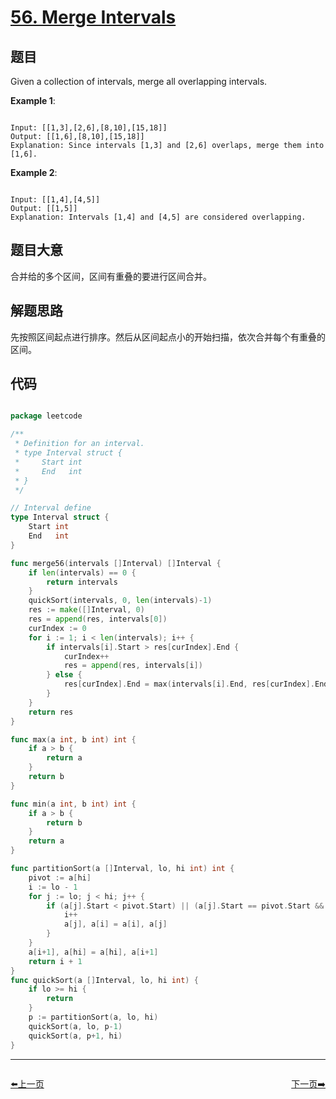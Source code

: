 # [56. Merge Intervals](https://leetcode.com/problems/merge-intervals/)

## 题目

Given a collection of intervals, merge all overlapping intervals.

**Example 1**:  

```

Input: [[1,3],[2,6],[8,10],[15,18]]
Output: [[1,6],[8,10],[15,18]]
Explanation: Since intervals [1,3] and [2,6] overlaps, merge them into [1,6].

```

**Example 2**:  

```

Input: [[1,4],[4,5]]
Output: [[1,5]]
Explanation: Intervals [1,4] and [4,5] are considered overlapping.

```

## 题目大意

合并给的多个区间，区间有重叠的要进行区间合并。


## 解题思路

先按照区间起点进行排序。然后从区间起点小的开始扫描，依次合并每个有重叠的区间。
## 代码

```go

package leetcode

/**
 * Definition for an interval.
 * type Interval struct {
 *	   Start int
 *	   End   int
 * }
 */

// Interval define
type Interval struct {
	Start int
	End   int
}

func merge56(intervals []Interval) []Interval {
	if len(intervals) == 0 {
		return intervals
	}
	quickSort(intervals, 0, len(intervals)-1)
	res := make([]Interval, 0)
	res = append(res, intervals[0])
	curIndex := 0
	for i := 1; i < len(intervals); i++ {
		if intervals[i].Start > res[curIndex].End {
			curIndex++
			res = append(res, intervals[i])
		} else {
			res[curIndex].End = max(intervals[i].End, res[curIndex].End)
		}
	}
	return res
}

func max(a int, b int) int {
	if a > b {
		return a
	}
	return b
}

func min(a int, b int) int {
	if a > b {
		return b
	}
	return a
}

func partitionSort(a []Interval, lo, hi int) int {
	pivot := a[hi]
	i := lo - 1
	for j := lo; j < hi; j++ {
		if (a[j].Start < pivot.Start) || (a[j].Start == pivot.Start && a[j].End < pivot.End) {
			i++
			a[j], a[i] = a[i], a[j]
		}
	}
	a[i+1], a[hi] = a[hi], a[i+1]
	return i + 1
}
func quickSort(a []Interval, lo, hi int) {
	if lo >= hi {
		return
	}
	p := partitionSort(a, lo, hi)
	quickSort(a, lo, p-1)
	quickSort(a, p+1, hi)
}

```
----------------------------------------------
<div style="display: flex;justify-content: space-between;align-items: center;">
<p><a href="https://books.halfrost.com/leetcode/ChapterFour/0055.Jump-Game/">⬅️上一页</a></p>
<p><a href="https://books.halfrost.com/leetcode/ChapterFour/0057.Insert-Interval/">下一页➡️</a></p>
</div>
